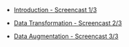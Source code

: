 - [Introduction - Screencast 1/3](http://www.youtube.com/watch?v=B70J_H_zAWM)

- [Data Transformation - Screencast 2/3](http://www.youtube.com/watch?v=cO8NVCs_Ba0)

- [Data Augmentation - Screencast 3/3](http://www.youtube.com/watch?v=5tsyz3ibYzk)
